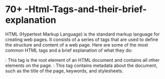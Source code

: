 # 70+ -Html-Tags-and-their-brief-explanation

HTML (Hypertext Markup Language) is the standard markup language for creating web pages. It consists of a series of tags that are used to define the structure and content of a web page. Here are some of the most common HTML tags and a brief explanation of what they do:
<html>: This tag is the root element of an HTML document and contains all other elements on the page.
<head>: This tag contains metadata about the document, such as the title of the page, keywords, and stylesheets.
<title>: This tag is used to specify the title of the document, which is displayed in the browser's title bar or tab.
<body>: This tag contains the content of the document that is displayed in the browser window.
<header>: This tag is used to define a container for introductory content or a set of navigational links.
<nav>: This tag is used to create a section of a web page that contains navigation links.
<main>: This tag is used to define the main content of a document.
<article>: This tag is used to define a self-contained composition in a document, such as a blog post or forum post.
<section>: This tag is used to group together related content, such as chapters or sections of a web page.
<aside>: This tag is used to define content that is related to the main content of the document, but can be considered separate from it.
<footer>: This tag is used to define a container for the footer of a web page, which typically contains information such as the author's name and copyright information.
<p>: This tag is used to define a paragraph of text.
<h1> - <h6>: These tags are used to define headings, with <h1> being the highest-level heading and <h6> being the lowest-level heading.
<a>: This tag is used to create hyperlinks that allow users to navigate to other web pages or specific locations within a page.
<img>: This tag is used to embed images in a web page.
<ul>: This tag is used to create an unordered list, which is a list of items that are marked with bullet points.
<ol>: This tag is used to create an ordered list, which is a list of items that are marked with numbers or letters.
<li>: This tag is used to define a list item within an ordered or unordered list.
<div>: This tag is a non-semantic container for flow content that can be used to group elements together for styling purposes.
<span>: This tag is a non-semantic container for small parts of the text that can be used to apply styles to specific parts of text.
<form>: This tag is used to create a form that allows users to input data, such as text fields, checkboxes, and radio buttons.
<input>: This tag is used to create various types of input fields, such as text fields, checkboxes, and radio buttons.
<label>: This tag is used to define a label for an input element, providing a text description that is associated with the input field.
<select>: This tag is used to create a drop-down list of options that a user can select from.
<option>: This tag is used to define an option within a <select> element.
<textarea>: This tag is used to create a multi-line text input field.
<button>: This tag is used to create a button that can be clicked by a user to perform an action.
<table>: This tag is used to create a table, which is a way to present data in a grid format.
<tr>: This tag is used to define a table row within a table.
<th>: This tag is used to define a table header cell within a table row.
<td>: This tag is used to define a table data cell within a table row.
<caption>: This tag is used to provide a caption for a table.
<colgroup>: This tag is used to group together one or more columns in a table for formatting purposes.
<col>: This tag is used to define a column within a <colgroup> element.
<style>: This tag is used to define CSS styles that apply to the elements within an HTML document.
<link>: This tag is used to link an HTML document to an external CSS file.
<script>: This tag is used to define scripts, such as JavaScript, that can be executed by a web browser.
<noscript>: This tag is used to provide an alternative content for users who have disabled JavaScript in their web browser.
<iframe>: This tag is used to embed an independent HTML document within an HTML document.
<audio>: This tag is used to embed an audio file in an HTML document.
<video>: This tag is used to embed a video file in an HTML document.
<source>: This tag is used to specify multiple sources for an <audio> or <video> element.
<track>: This tag is used to provide timed text tracks for an <audio> or <video> element.
<canvas>: This tag is used to create a canvas, which is a blank area on a web page that can be used for drawing graphics using JavaScript.
<svg>: This tag is used to embed a scalable vector graphic (SVG) in an HTML document.
<math>: This tag is used to embed mathematical formulas in an HTML document.
<template>: This tag is used to declare a template, which is a reusable fragment of HTML that can be used to insert content into a web page using JavaScript.
<time>: This tag is used to define a machine-readable date/time.
<mark>: This tag is used to highlight text.
<wbr>: This tag is used to indicate a line-break opportunity in a word or a string of characters.
<code>: This tag is used to define a piece of computer code.
<samp>: This tag is used to define a sample output from a computer program.
<kbd>: This tag is used to define a user input.
<var>: This tag is used to define a variable.
<abbr>: This tag is used to define an abbreviation or an acronym.
<address>: This tag is used to define an address, typically for an author or a contact information for the document.
<bdo>: This tag is used to define the direction of text display.
<blockquote>: This tag is used to define a section that is quoted from another source.
<cite>: This tag is used to define the title of a work (e.g. a book, a song, a movie, a TV show, a painting, a sculpture, etc.).
<dfn>: This tag is used to define the defining instance of a term in a document.
<bdi>: This tag is used to format text that may be written in a different language or direction, and to isolate a part of text that might be formatted differently from the rest of the text.
<data>: This tag is used to link a specific value with a machine-readable string.
<del>: This tag is used to indicate that a text has been deleted from a document.
<ins>: This tag is used to indicate that a text has been inserted into a document.
<meter>: This tag is used to create a scalar measurement within a predefined range.
<output>: This tag is used to represent the result of a calculation.
<progress>: This tag is used to indicate the progress of a task.
<ruby>: This tag is used to define a ruby annotation, which is used in East Asian typography to indicate the pronunciation of East Asian characters.
<rt>: This tag is used to define the explanation/pronunciation of East Asian characters in ruby annotations.
<rp>: This tag is used to provide fallback text in case the ruby annotations are not supported by the browser.
<sub>: This tag is used to define a sub script text.
<sup>: This tag is used to define a super script text.
<picture> : This tag is used to specify multiple sources for an <img> element to provide different images based on the device's screen size, viewport, and other conditions.
<template>: This tag is used to define a template, which is a reusable fragment of HTML that can be used to insert content into a web page using JavaScript.
<webview>: This tag is used to embed external web content in a web page, such as another web page.
